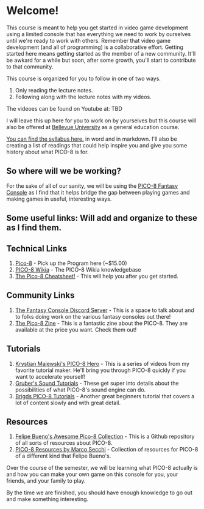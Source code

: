 # Welcome! 

This course is meant to help you get started in video game development using a limited console that has everything we need to work by ourselves until we're ready to work with others. Remember that video game development (and all of programming) is a collaborative effort. Getting started here means getting started as the member of a new community. It'll be awkard for a while but soon, after some growth, you'll start to contribute to that community. 

This course is organized for you to follow in one of two ways. 
1. Only reading the lecture notes. 
1. Following along with the lecture notes with my videos. 

The videoes can be found on Youtube at: TBD

I will leave this up here for you to work on by yourselves but this course will also be offered at [Bellevue University](http://www.bellevue.edu/) as a general education course. 

[You can find the syllabus here.](course%20documents/syllabus/readme.md) in word and in markdown. I'll also be creating a list of readings that could help inspire you and give you some history about what PICO-8 is for.

## So where will we be working?

For the sake of all of our sanity, we will be using the [PICO-8 Fantasy Console](https://www.lexaloffle.com/pico-8.php) as I find that it helps bridge the gap between playing games and making games in useful, interesting ways.

## **Some useful links:** Will add and organize to these as I find them.

## **Technical Links**
1. [Pico-8](https://www.lexaloffle.com/pico-8.php) - Pick up the Program here (~$15.00)
1. [PICO-8 Wikia](http://pico-8.wikia.com/wiki/Pico-8_Wikia?utm_medium=referral&utm_campaign=ZEEF&utm_source=https%3A%2F%2Fpico-8-resources.zeef.com%2Fmarco.secchi) - The PICO-8 Wikia knowledgebase
1. [The Pico-8 Cheatsheet!](https://imgur.com/iGrP5bK) - This will help you after you get started.

## **Community Links**
1. [The Fantasy Console Discord Server](https://discordapp.com/invite/sFeDxWK) - This is a space to talk about and to folks doing work on the various fantasy consoles out there!
1. [The Pico-8 Zine](https://sectordub.itch.io/pico-8-fanzine-1) - This is a fantastic zine about the PICO-8. They are available at the price you want. Check them out!

## **Tutorials**
1. [Krystian Majewski's PICO-8 Hero](https://www.youtube.com/playlist?list=PLYND9uft5u_1YCkmXiMrPU7tiBG3hIKAZ) - This is a series of videos from my favorite tutorial maker. He'll bring you through PICO-8 quickly if you want to accelerate yourself!
1. [Gruber's Sound Tutorials](https://www.youtube.com/watch?v=Pzt0h0ErNAM&list=PLur95ujyAigsqZR1aNTrVGAvXD7EqywdS) - These get super into details about the possibilities of what PICO-8's sound engine can do. 
1. [Brigds PICO-8 Tutorials](https://www.youtube.com/watch?v=NOcZonu65hE&list=PLB_hJy2NGP0JsFFpEJpe2Wb-k7QShZkGX) - Another great beginners tutorial that covers a lot of content slowly and with great detail.

## **Resources**
1. [Felipe Bueno's Awesome Pico-8 Collection](https://github.com/felipebueno/awesome-PICO-8) - This is a Github repository of all sorts of resources about PICO-8. 
1. [PICO-8 Resources by Marco Secchi](https://pico-8-resources.zeef.com/marco.secchi) - Collection of resources for PICO-8 of a different kind that Felipe Bueno's.

Over the course of the semester, we will be learning what PICO-8 actually is and how you can make your own game on this console for you, your friends, and your family to play. 

By the time we are finished, you should have enough knowledge to go out and make something interesting.
